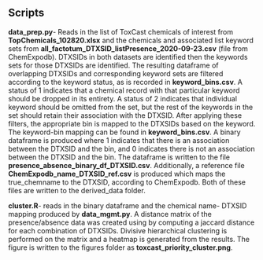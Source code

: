 ## Scripts

**data_prep.py**- Reads in the list of ToxCast chemicals of interest from **TopChemicals_102820.xlsx** and the chemicals and associated list keyword sets from  **all_factotum_DTXSID_listPresence_2020-09-23.csv** (file from ChemExpodb). DTXSIDs in both datasets are identified then the keywords sets for those DTXSIDs are identified. The resulting dataframe of overlapping DTXSIDs and corresponding keyword sets are filtered according to the keyword status, as is recorded in **keyword_bins.csv**. A status of 1 indicates that a chemical record with that particular keyword should be dropped in its entirety. A status of 2 indicates that individual keyword should be omitted from the set, but the rest of the keywords in the set should retain their association with the DTXSID. After applying these filters, the appropriate bin is mapped to the DTXSIDs based on the keyword. The keyword-bin mapping can be found in **keyword_bins.csv**. A binary dataframe is produced where 1 indicates that there is an association between the DTXSID and the bin, and 0 indicates there is not an association between the DTXSID and the bin. The dataframe is written to the file **presence_absence_binary_df_DTXSID.csv**. Additionally, a reference file **ChemExpodb_name_DTXSID_ref.csv** is produced which maps the true_chemname to the DTXSID, according to ChemExpodb. Both of these files are written to the derived_data folder.

**cluster.R**- reads in the binary dataframe and the chemical name- DTXSID mapping produced by **data_mgmt.py**. A distance matrix of the presence/absence data was created using by computing a jaccard distance for each combination of DTXSIDs. Divisive hierarchical clustering is performed on the matrix and a heatmap is generated from the results. The figure is written to the figures folder as **toxcast_priority_cluster.png**.
